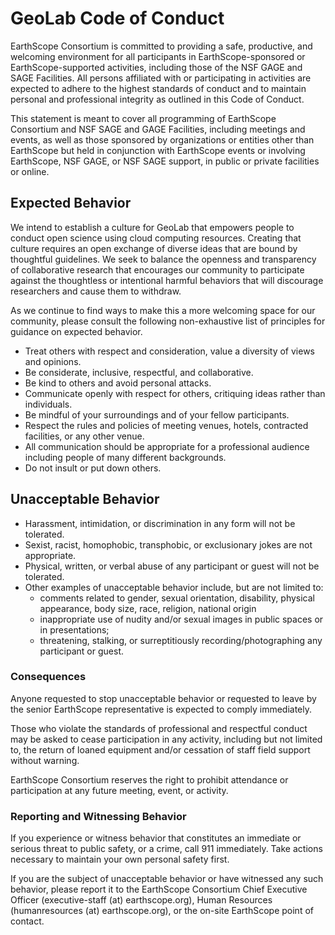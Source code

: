 # GeoLab Code of Conduct

EarthScope Consortium is committed to providing a safe, productive, and welcoming environment for all participants in EarthScope-sponsored or EarthScope-supported activities, including those of the NSF GAGE and SAGE Facilities. All persons affiliated with or participating in activities are expected to adhere to the highest standards of conduct and to maintain personal and professional integrity as outlined in this Code of Conduct.

This statement is meant to cover all programming of EarthScope Consortium and NSF SAGE and GAGE Facilities, including meetings and events, as well as those sponsored by organizations or entities other than EarthScope but held in conjunction with EarthScope events or involving EarthScope, NSF GAGE, or NSF SAGE support, in public or private facilities or online.

## Expected Behavior

We intend to establish a culture for GeoLab that empowers people to conduct open science using cloud computing resources. Creating that culture requires an open exchange of diverse ideas that are bound by thoughtful guidelines. We seek to balance the openness and transparency of collaborative research that encourages our community to participate against the thoughtless or intentional harmful behaviors that will discourage researchers and cause them to withdraw.

As we continue to find ways to make this a more welcoming space for our community, please consult the following non-exhaustive list of principles for guidance on expected behavior.

- Treat others with respect and consideration, value a diversity of views and opinions.
- Be considerate, inclusive, respectful, and collaborative.
- Be kind to others and avoid personal attacks.
- Communicate openly with respect for others, critiquing ideas rather than individuals.
- Be mindful of your surroundings and of your fellow participants.
- Respect the rules and policies of meeting venues, hotels, contracted facilities, or any other venue.
- All communication should be appropriate for a professional audience including people of many different backgrounds.
- Do not insult or put down others.

## Unacceptable Behavior
- Harassment, intimidation, or discrimination in any form will not be tolerated.
- Sexist, racist, homophobic, transphobic, or exclusionary jokes are not appropriate.
- Physical, written, or verbal abuse of any participant or guest will not be tolerated.
- Other examples of unacceptable behavior include, but are not limited to:
  - comments related to gender, sexual orientation, disability, physical appearance, body size, race, religion, national origin
  - inappropriate use of nudity and/or sexual images in public spaces or in presentations;
  - threatening, stalking, or surreptitiously recording/photographing any participant or guest.

### Consequences
Anyone requested to stop unacceptable behavior or requested to leave by the senior EarthScope representative is expected to comply immediately.

Those who violate the standards of professional and respectful conduct may be asked to cease participation in any activity, including but not limited to, the return of loaned equipment and/or cessation of staff field support without warning.

EarthScope Consortium reserves the right to prohibit attendance or participation at any future meeting, event, or activity.

### Reporting and Witnessing Behavior
If you experience or witness behavior that constitutes an immediate or serious threat to public safety, or a crime, call 911 immediately. Take actions necessary to maintain your own personal safety first.

If you are the subject of unacceptable behavior or have witnessed any such behavior, please report it to the EarthScope Consortium Chief Executive Officer (executive-staff (at) earthscope.org), Human Resources (humanresources (at) earthscope.org), or the on-site EarthScope point of contact.
